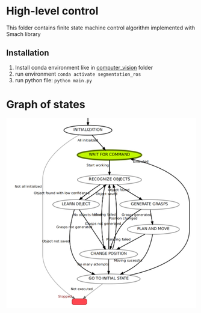 # High-level control
This folder contains finite state machine control algorithm implemented with Smach library

## Installation
1. Install conda environment like in [computer_vision](https://github.com/be2rlab/grasping_cell/tree/master/computer_vision) folder
2. run environment ```conda activate segmentation_ros```
4. run python file: ```python main.py```


# Graph of states

![alt text](visualization_of_state_machine.png "Smach visualization")
